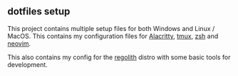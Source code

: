 ## dotfiles setup

This project contains multiple setup files for both Windows and Linux / MacOS. This contains my configuration files for [Alacritty](https://github.com/alacritty/alacritty), [tmux](https://github.com/tmux/tmux), [zsh](https://ohmyz.sh/) and [neovim](https://neovim.io/).

This also contains my config for the [regolith](https://regolith-linux.org/) distro with some basic tools for development.

